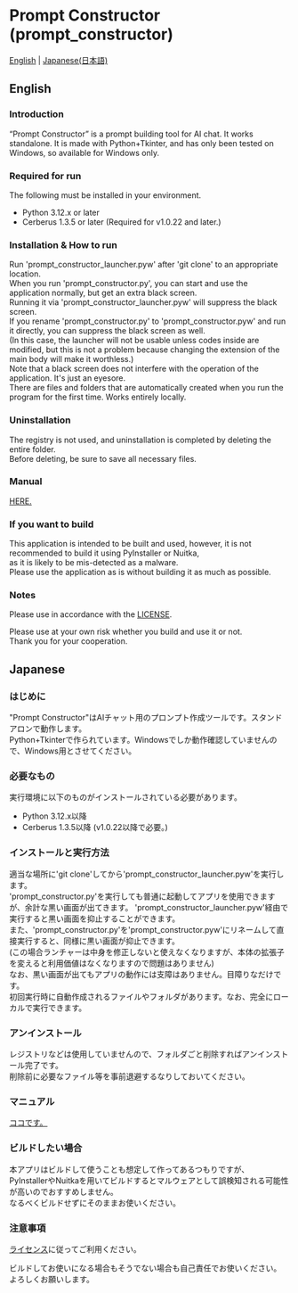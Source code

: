 # Prompt Constructor (prompt_constructor)
[English](#english) | [Japanese(日本語)](#japanese)

## English

### Introduction
“Prompt Constructor” is a prompt building tool for AI chat. It works standalone. 
It is made with Python+Tkinter, and has only been tested on Windows, so available for Windows only.  

### Required for run
The following must be installed in your environment.
* Python 3.12.x or later
* Cerberus 1.3.5 or later (Required for v1.0.22 and later.)

### Installation & How to run
Run 'prompt_constructor_launcher.pyw' after 'git clone' to an appropriate location.  
When you run 'prompt_constructor.py', you can start and use the application normally, but get an extra black screen.  
Running it via 'prompt_constructor_launcher.pyw' will suppress the black screen.  
If you rename 'prompt_constructor.py' to 'prompt_constructor.pyw' and run it directly, you can suppress the black screen as well.  
(In this case, the launcher will not be usable unless codes inside are modified, but this is not a problem because changing the extension of the main body will make it worthless.)  
Note that a black screen does not interfere with the operation of the application. It's just an eyesore.  
There are files and folders that are automatically created when you run the program for the first time. Works entirely locally.  

### Uninstallation
The registry is not used, and uninstallation is completed by deleting the entire folder.  
Before deleting, be sure to save all necessary files.  

### Manual
[HERE.](https://sites.google.com/view/nkmr-appworks/apps/pcon_en)

### If you want to build
This application is intended to be built and used, however, it is not recommended to build it using PyInstaller or Nuitka,  
as it is likely to be mis-detected as a malware.  
Please use the application as is without building it as much as possible.  

### Notes
Please use in accordance with the [LICENSE](./LICENSE).  

Please use at your own risk whether you build and use it or not.  
Thank you for your cooperation.



## Japanese

### はじめに
"Prompt Constructor"はAIチャット用のプロンプト作成ツールです。スタンドアロンで動作します。  
Python+Tkinterで作られています。Windowsでしか動作確認していませんので、Windows用とさせてください。  

### 必要なもの
実行環境に以下のものがインストールされている必要があります。
* Python 3.12.x以降
* Cerberus 1.3.5以降 (v1.0.22以降で必要。)

### インストールと実行方法
適当な場所に'git clone'してから'prompt_constructor_launcher.pyw'を実行します。  
'prompt_constructor.py'を実行しても普通に起動してアプリを使用できますが、余計な黒い画面が出てきます。
'prompt_constructor_launcher.pyw'経由で実行すると黒い画面を抑止することができます。  
また、'prompt_constructor.py'を'prompt_constructor.pyw'にリネームして直接実行すると、同様に黒い画面が抑止できます。  
(この場合ランチャーは中身を修正しないと使えなくなりますが、本体の拡張子を変えると利用価値はなくなりますので問題はありません)  
なお、黒い画面が出てもアプリの動作には支障はありません。目障りなだけです。  
初回実行時に自動作成されるファイルやフォルダがあります。なお、完全にローカルで実行できます。

### アンインストール
レジストリなどは使用していませんので、フォルダごと削除すればアンインストール完了です。  
削除前に必要なファイル等を事前退避するなりしておいてください。  

### マニュアル
[ココです。](https://sites.google.com/view/nkmr-appworks/apps/pcon_ja)

### ビルドしたい場合
本アプリはビルドして使うことも想定して作ってあるつもりですが、  
PyInstallerやNuitkaを用いてビルドするとマルウェアとして誤検知される可能性が高いのでおすすめしません。  
なるべくビルドせずにそのままお使いください。  

### 注意事項
[ライセンス](./LICENSE)に従ってご利用ください。  

ビルドしてお使いになる場合もそうでない場合も自己責任でお使いください。  
よろしくお願いします。  


